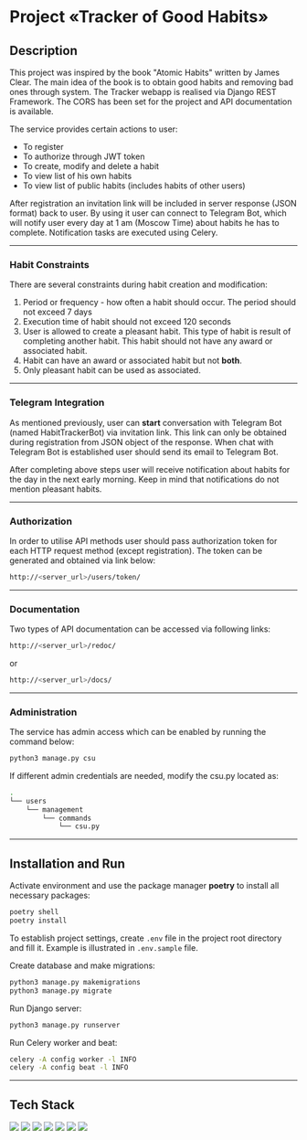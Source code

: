# Project «Tracker of Good Habits»

## Description

This project was inspired by the book "Atomic Habits" written by James Clear.
The main idea of the book is to obtain good habits and removing bad ones
through system. The Tracker webapp is realised via Django REST Framework. The
CORS has been set for the project and API documentation is available.

The service provides certain actions to user:

- To register
- To authorize through JWT token
- To create, modify and delete a habit
- To view list of his own habits
- To view list of public habits (includes habits of other users)

After registration an invitation link will be included in server response (JSON
format) back to user. By using it user can connect to Telegram Bot, which will
notify user every day at 1 am (Moscow Time) about habits he has to complete.
Notification tasks are executed using Celery.

---

### Habit Constraints

There are several constraints during habit creation and modification:

1. Period or frequency - how often a habit should occur. The period should not
   exceed 7 days
2. Execution time of habit should not exceed 120 seconds
3. User is allowed to create a pleasant habit. This type of habit is result of
   completing another habit. This habit should not have any award or associated
   habit.
4. Habit can have an award or associated habit but not **both**.
5. Only pleasant habit can be used as associated.

---

### Telegram Integration

As mentioned previously, user can **start** conversation with Telegram Bot (named HabitTrackerBot) via invitation link. This link can only be obtained
during registration from JSON object of the response. When chat with Telegram
Bot is established user should send its email to Telegram Bot.

After completing above steps user will receive notification about habits for
the day in the next early morning. Keep in mind that notifications do not
mention pleasant habits.

---

### Authorization

In order to utilise API methods user should pass authorization token for each
HTTP request method (except registration). The token can be generated and
obtained via link below:

```bash
http://<server_url>/users/token/
```

---

### Documentation

Two types of API documentation can be accessed via following links:

```bash
http://<server_url>/redoc/ 
```

or

```bash
http://<server_url>/docs/
```

---

### Administration

The service has admin access which can be enabled by running the command below:

```bash
python3 manage.py csu
```

If different admin credentials are needed, modify the csu.py located as:

```bash
.
└── users
    └── management
        └── commands
            └── csu.py
```

---

## Installation and Run

Activate environment and use the package manager **poetry** to install all
necessary packages:

```bash
poetry shell
poetry install
```

To establish project settings, create <code>.env</code> file in the project
root directory and fill it. Example is illustrated
in <code>.env.sample</code> file.

Create database and make migrations:

```bash
python3 manage.py makemigrations
python3 manage.py migrate
```

Run Django server:

```bash
python3 manage.py runserver
```

Run Celery worker and beat:

```bash
celery -A config worker -l INFO
celery -A config beat -l INFO 
```

---

## Tech Stack
<span>
<img src="https://img.shields.io/badge/rest-blue?style=for-the-badge&logo=REST&logoColor=white" />
<img src="https://img.shields.io/badge/Django-blue?style=for-the-badge&logo=django&logoColor=white" />
<img src="https://img.shields.io/badge/celery-blue?style=for-the-badge&logo=celery&logoColor=white" />
<img src="https://img.shields.io/badge/Python-blue?style=for-the-badge&logo=python&logoColor=white" />
<img src="https://img.shields.io/badge/postgresql-blue?style=for-the-badge&logo=postgresql&logoColor=white" />
<img src="https://img.shields.io/badge/GIT-blue?style=for-the-badge&logo=git&logoColor=white" />
<img src="https://img.shields.io/badge/Poetry-blue?style=for-the-badge&logo=poetry&logoColor=white" />
</span>   

